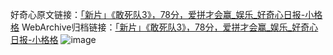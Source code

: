 好奇心原文链接：[「新片」《敢死队3》，78分，爱拼才会赢_娱乐_好奇心日报-小格格](https://www.qdaily.com/articles/2174.html)
WebArchive归档链接：[「新片」《敢死队3》，78分，爱拼才会赢_娱乐_好奇心日报-小格格](http://web.archive.org/web/20190623150908/https://www.qdaily.com/articles/2174.html)
![image](http://ww3.sinaimg.cn/large/007d5XDpgy1g3vet9oytqj30u014p4qp)